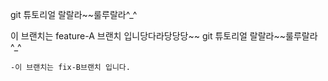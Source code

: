 
git 튜토리얼 랄랄라~~룰루랄라^_^  

이 브랜치는 feature-A 브랜치 입니당다라당당당~~
git 튜토리얼 랄랄라~~룰루랄라^_^ 

 	-이 브랜치는 fix-B브랜치 입니다.
 
